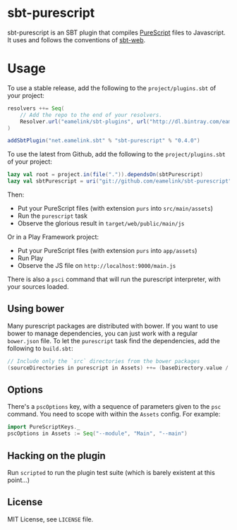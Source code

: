 # sbt-purescript

sbt-purescript is an SBT plugin that compiles [PureScript](http://purescript.org) files to Javascript. It uses and follows the conventions of [sbt-web](https://github.com/sbt/sbt-web).

# Usage

To use a stable release, add the following to the `project/plugins.sbt` of your project:

```scala
resolvers ++= Seq(
    // Add the repo to the end of your resolvers.
    Resolver.url("eamelink/sbt-plugins", url("http://dl.bintray.com/eamelink/sbt-plugins"))(Resolver.ivyStylePatterns)
)

addSbtPlugin("net.eamelink.sbt" % "sbt-purescript" % "0.4.0")
```

To use the latest from Github, add the following to the `project/plugins.sbt` of your project:

```scala
lazy val root = project.in(file(".")).dependsOn(sbtPurescript)
lazy val sbtPurescript = uri("git://github.com/eamelink/sbt-purescript")
```

Then:

  * Put your PureScript files (with extension `purs` into `src/main/assets`)
  * Run the `purescript` task
  * Observe the glorious result in `target/web/public/main/js`

Or in a Play Framework project:

  * Put your PureScript files (with extension `purs` into `app/assets`)
  * Run Play
  * Observe the JS file on `http://localhost:9000/main.js`

There is also a `psci` command that will run the purescript interpreter, with your sources loaded.

## Using bower

Many purescript packages are distributed with bower. If you want to use bower to manage dependencies, you can just work with a regular `bower.json` file. To let the `purescript` task find the dependencies, add the following to `build.sbt`:

```scala
// Include only the `src` directories from the bower packages
(sourceDirectories in purescript in Assets) ++= (baseDirectory.value / "bower_components" * AllPassFilter / "src").get
```

## Options

There's a `pscOptions` key, with a sequence of parameters given to the `psc` command. You need to scope with within the `Assets` config. For example:

```scala
import PureScriptKeys._
pscOptions in Assets := Seq("--module", "Main", "--main") 
```

## Hacking on the plugin

Run `scripted` to run the plugin test suite (which is barely existent at this point...)

## License

MIT License, see `LICENSE` file.

